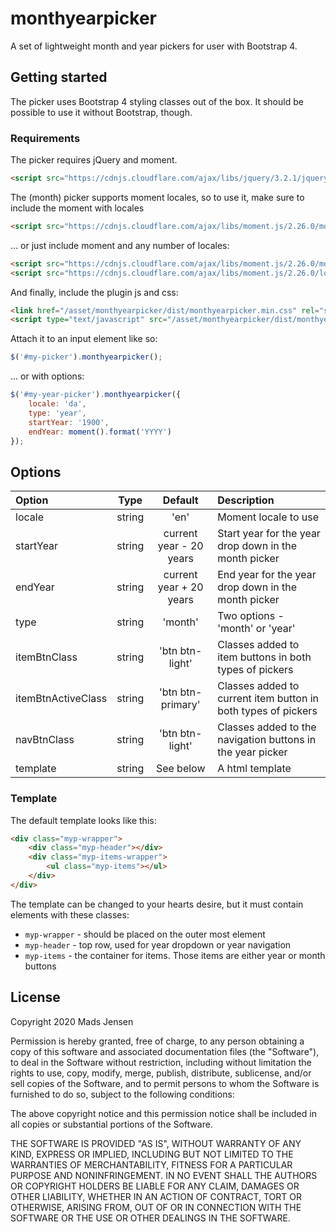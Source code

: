 # monthyearpicker

A set of lightweight month and year pickers for user with Bootstrap 4.

## Getting started

The picker uses Bootstrap 4 styling classes out of the box. It should be possible to use it without Bootstrap, though.

### Requirements

The picker requires jQuery and moment.

```html
<script src="https://cdnjs.cloudflare.com/ajax/libs/jquery/3.2.1/jquery.min.js" integrity="sha512-3P8rXCuGJdNZOnUx/03c1jOTnMn3rP63nBip5gOP2qmUh5YAdVAvFZ1E+QLZZbC1rtMrQb+mah3AfYW11RUrWA==" crossorigin="anonymous"></script>
```
The (month) picker supports moment locales, so to use it, make sure to include the moment with locales

```html
<script src="https://cdnjs.cloudflare.com/ajax/libs/moment.js/2.26.0/moment-with-locales.js" integrity="sha512-mIWWTYlNvs7KAF9rtmx0NWhJ/aT2XY6KgUjECzR+81osUdirJY6SvVyukL7Nv35Z+zRYoqShprDi6LtMMgkFbw==" crossorigin="anonymous"></script>
```
 
... or just include moment and any number of locales:

```html
<script src="https://cdnjs.cloudflare.com/ajax/libs/moment.js/2.26.0/moment.min.js" integrity="sha512-QkuqGuFAgaPp3RTyTyJZnB1IuwbVAqpVGN58UJ93pwZel7NZ8wJOGmpO1zPxZGehX+0pc9/dpNG9QdL52aI4Cg==" crossorigin="anonymous"></script>
<script src="https://cdnjs.cloudflare.com/ajax/libs/moment.js/2.26.0/locale/da.js" integrity="sha512-22YurY/WjtgvkvOit1sR34nJroPzm0WdkOtPah/bv0TKqajxMVS2SLKxeSwwbBp+NlsUOItFS2Bks5tWWdGzhQ==" crossorigin="anonymous"></script>
```

And finally, include the plugin js and css:

```html
<link href="/asset/monthyearpicker/dist/monthyearpicker.min.css" rel="stylesheet" type="text/css">
<script type="text/javascript" src="/asset/monthyearpicker/dist/monthyearpicker.min.js"></script>
```

Attach it to an input element like so:

```javascript
$('#my-picker').monthyearpicker();
```
... or with options:

```javascript
$('#my-year-picker').monthyearpicker({
    locale: 'da',
    type: 'year',
    startYear: '1900',
    endYear: moment().format('YYYY')
});
```


## Options

| Option | Type | Default | Description |
|:--- |:---:|:---:|:--- |
| locale | string | 'en' | Moment locale to use |
| startYear | string | current year - 20 years | Start year for the year drop down in the month picker |
| endYear | string | current year + 20 years | End year for the year drop down in the month picker |
| type | string | 'month' | Two options - 'month' or 'year' |
| itemBtnClass | string | 'btn btn-light' | Classes added to item buttons in both types of pickers |
| itemBtnActiveClass | string | 'btn btn-primary' | Classes added to current item button in both types of pickers |
| navBtnClass | string | 'btn btn-light' | Classes added to the navigation buttons in the year picker |
| template | string | See below | A html template |

### Template

The default template looks like this:

```html
<div class="myp-wrapper">
	<div class="myp-header"></div>
	<div class="myp-items-wrapper">
		<ul class="myp-items"></ul>
	</div>
</div>
```

The template can be changed to your hearts desire, but it must contain elements with these classes:
* `myp-wrapper` - should be placed on the outer most element
* `myp-header` - top row, used for year dropdown or year navigation
* `myp-items` - the container for items. Those items are either year or month buttons

## License

Copyright 2020 Mads Jensen

Permission is hereby granted, free of charge, to any person
obtaining a copy of this software and associated documentation
files (the "Software"), to deal in the Software without
restriction, including without limitation the rights to use,
copy, modify, merge, publish, distribute, sublicense, and/or sell
copies of the Software, and to permit persons to whom the
Software is furnished to do so, subject to the following
conditions:

The above copyright notice and this permission notice shall be
included in all copies or substantial portions of the Software.

THE SOFTWARE IS PROVIDED "AS IS", WITHOUT WARRANTY OF ANY KIND,
EXPRESS OR IMPLIED, INCLUDING BUT NOT LIMITED TO THE WARRANTIES
OF MERCHANTABILITY, FITNESS FOR A PARTICULAR PURPOSE AND
NONINFRINGEMENT. IN NO EVENT SHALL THE AUTHORS OR COPYRIGHT
HOLDERS BE LIABLE FOR ANY CLAIM, DAMAGES OR OTHER LIABILITY,
WHETHER IN AN ACTION OF CONTRACT, TORT OR OTHERWISE, ARISING
FROM, OUT OF OR IN CONNECTION WITH THE SOFTWARE OR THE USE OR
OTHER DEALINGS IN THE SOFTWARE.
